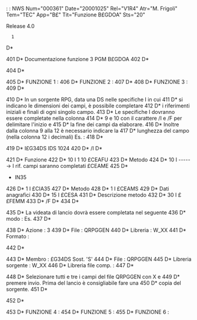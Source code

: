  :  : NWS Num="000361" Date="20001025" Rel="V1R4" Atr="M. Frigoli" Tem="TEC" App="B£" Tit="Funzione B£GDOA" Sts="20"

Release 4.0

      1
D\*

 401      D\*  Documentazione funzione 3 PGM
B£GDOA
 402
D\*

 404
D\*

 405      D\*   FUNZIONE 1 : 
 406      D\*   FUNZIONE 2 : 
 407      D\*
 408      D\*   FUNZIONE
3 : 
 409
D\*

 410      D\*    In un sorgente RPG, data una DS nelle specifiche I in
cui
 411      D\*    si indicano le dimensioni dei campi, è possibile
completare
 412      D\*    i riferimenti iniziali e finali di ogni singolo
campo.
 413      D\*    Le specifiche I dovranno essere completate nella
colonna
 414      D\*    9 e 10 con il carattere /I e /F per delimitare l'inizio e  415      D\*    la fine dei campi da
elaborare.
 416      D\*    Inoltre dalla colonna 9 alla 12 è necessario indicare
la
 417      D\*    lunghezza del campo (nella colonna 12 i decimali) Es. : 
 418
D\*

 419      D\*      I£G34DS     IDS
1024
 420      D\* /I
D\*

 421      D\*
Funzione
 422      D\*  10  I                                        1  10
£CEAFU
 423      D\*      Metodo
 424      D\*  10  I    ------> I rif. campi saranno completati
£CEAME
 425      D\*
- IN35

 426      D\*   1  I
£CIA35
 427      D\*
Metodo
 428      D\*   1  I
£CEAMS
 429      D\*      Dati
anagrafici
 430      D\*  15  I
£CESA
 431      D\*      Descrizione metodo
 432      D\*  30  I
££FEMM
 433      D\* /F
D\*
 434
D\*

 435      D\*    La videata di lancio dovrà essere completata nel seguente  436      D\*    modo : 
Es.
 437
D\*

 438      D\*   Azione : 
3
 439      D\*   File : 
QRPGGEN
 440      D\*   Libreria : 
W_XX
 441      D\*
Formato : 

 442
D\*

 443      D\*   Membro :                   £G34DS        Sost.
'S'
 444      D\*   File : 
QRPGGEN
 445      D\*   Libreria sorgente : 
W_XX
 446      D\*   Libreria file
comp. : 
 447
D\*

 448      D\*    Selezionare tutti e tre i campi del file QRPGGEN con X e  449      D\*    premere invio. Prima del lancio è consigliabile fare una  450      D\*    copia del
sorgente.
 451
D\*

 452
D\*

 453      D\*   FUNZIONE
4 : 
 454      D\*   FUNZIONE
5 : 
 455      D\*   FUNZIONE
6 : 


